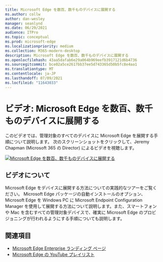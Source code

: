 ```yaml
---
title: Microsoft Edge を数百、数千ものデバイスに展開する
ms.author: collw
author: dan-wesley
manager: seanlynd
ms.date: 06/29/2021
audience: ITPro
ms.topic: conceptual
ms.prod: microsoft-edge
ms.localizationpriority: medium
ms.collection: M365-modern-desktop
description: Microsoft Edge を数百、数千ものデバイスに展開する
ms.openlocfilehash: 43aa5dafab6e29a064b969eefb3917121d6b4736
ms.sourcegitcommit: bce02a5ce2617bb37ee5d743365d50b5fc8e4aa1
ms.translationtype: MT
ms.contentlocale: ja-JP
ms.lasthandoff: 07/09/2021
ms.locfileid: "11643033"
---
```

# <a name="video-deploy-microsoft-edge-to-hundreds-or-thousands-of-devices"></a>ビデオ: Microsoft Edge を数百、数千ものデバイスに展開する

このビデオでは、管理対象のすべてのデバイスに Microsoft Edge を展開する手順について説明します。 次のスクリーンショットをクリックして、Jeremy Chapman (Microsoft 365 の Director) によるビデオを視聴します。

[![Microsoft Edge を数百、数千ものデバイスに展開する](media/microsoft-edge-video-deploy/0.png)](http://www.youtube.com/watch?v=o90UsN6g6NE "Deploy Microsoft Edge to hundreds or thousands of devices")

## <a name="about-the-video"></a>ビデオについて

Microsoft Edge をデバイスに展開する方法についての実践的なツアーをご覧ください。 Microsoft Edge パッケージの自動インストールのオプション、Microsoft Edge を Windows PC に Microsoft Endpoint Configuration Manager を使用して展開する方法について説明します。また、スマートフォンや Mac を含むすべての管理対象デバイスで、確実に Microsoft Edge のプロビジョニングが行われるようにする手順についても説明します。

## <a name="see-also"></a>関連項目

- [Microsoft Edge Enterprise ランディング ページ](https://aka.ms/EdgeEnterprise)
- [Microsoft Edge の YouTube プレイリスト](https://www.youtube.com/playlist?list=PLXtHYVsvn_b-uXh1tMeYpT-0iD8tD3tFy)

